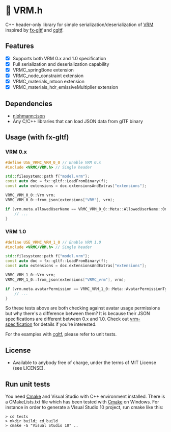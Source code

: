 # :diamond_shape_with_a_dot_inside: VRM.h

C++ header-only library for simple serialization/deserialization of [VRM](https://vrm.dev/en/) inspired by [fx-gltf](https://github.com/jessey-git/fx-gltf) and [cgltf](https://github.com/jkuhlmann/cgltf).

## Features

- [x] Supports both VRM 0.x and 1.0 specification
- [x] Full serialization and deserialization capability
- [x] VRMC_springBone extension
- [x] VRMC_node_constraint extension
- [x] VRMC_materials_mtoon extension
- [x] VRMC_materials_hdr_emissiveMultiplier extension

## Dependencies
* [nlohmann::json](https://github.com/nlohmann/json)
* Any C/C++ libraries that can load JSON data from glTF binary

## Usage (with fx-gltf)

### VRM 0.x

```cpp
#define USE_VRMC_VRM_0_0 // Enable VRM 0.x
#include <VRMC/VRM.h> // Single header

std::filesystem::path f{"model.vrm"};
const auto doc = fx::gltf::LoadFromBinary(f);
const auto extensions = doc.extensionsAndExtras["extensions"];

VRMC_VRM_0_0::Vrm vrm;
VRMC_VRM_0_0::from_json(extensions["VRM"], vrm);

if (vrm.meta.allowedUserName == VRMC_VRM_0_0::Meta::AllowedUserName::OnlyAuthor) {
	// ...
}
```

### VRM 1.0

```cpp
#define USE_VRMC_VRM_1_0 // Enable VRM 1.0
#include <VRMC/VRM.h> // Single header

std::filesystem::path f{"model.vrm"};
const auto doc = fx::gltf::LoadFromBinary(f);
const auto extensions = doc.extensionsAndExtras["extensions"];

VRMC_VRM_1_0::Vrm vrm;
VRMC_VRM_1_0::from_json(extensions["VRMC_vrm"], vrm);

if (vrm.meta.avatarPermission == VRMC_VRM_1_0::Meta::AvatarPermissionType::OnlyAuthor) {
	// ...
}
```

So these tests above are both checking against avatar usage permissions but why there's a difference between them? It is because their JSON specifications are different between 0.x and 1.0. Check out [vrm-specification](https://github.com/vrm-c/vrm-specification/tree/master/specification) for details if you're interested.

For the examples with [cgltf](https://github.com/jkuhlmann/cgltf), please refer to unit tests.

## License

* Available to anybody free of charge, under the terms of MIT License (see LICENSE).

## Run unit tests

You need [Cmake](https://cmake.org/download/) and Visual Studio with C++ environment installed. There is a CMakeLists.txt file which has been tested with [Cmake](https://cmake.org/download/) on Windows. For instance in order to generate a Visual Studio 10 project, run cmake like this:


```
> cd tests
> mkdir build; cd build
> cmake -G "Visual Studio 10" ..
```


